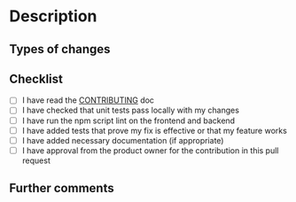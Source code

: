 <!-- Provide a general summary of your changes in the Title above -->

# Description

<!-- Describe your changes in detail -->
<!-- Why is this change required? What problem does it solve? -->
<!-- If it fixes an open issue, please link to the issue here. -->

## Types of changes

<!-- Uncomment the main reason for the change (for example, all feat PRs should include docs and test, but only uncomment feat): -->

<!-- feat (a new feature) -->
<!-- fix (a bug fix) -->

<!-- build (change in build system or dependencies) -->
<!-- ci (change in continuous integration / deployment) -->
<!-- docs (change to documentation) -->
<!-- perf (change to improve performance) -->
<!-- refactor (change to improve code quality) -->
<!-- style (change to code style/formatting) -->
<!-- test (add missing tests or correct existing tests) -->

<!--
This is a breaking change because ...
-->

## Checklist

<!-- Go over all the following points, and put an `x` in all the boxes that apply. -->
<!-- If you're unsure about any of these, don't hesitate to ask. We're here to help! -->

- [ ] I have read the [CONTRIBUTING](../CONTRIBUTING.md) doc
- [ ] I have checked that unit tests pass locally with my changes
- [ ] I have run the npm script lint on the frontend and backend
- [ ] I have added tests that prove my fix is effective or that my feature works
- [ ] I have added necessary documentation (if appropriate)
- [ ] I have approval from the product owner for the contribution in this pull request

## Further comments

<!-- If this is a relatively large or complex change, kick off the discussion by explaining why you chose the solution you did and what alternatives you considered, etc... -->
